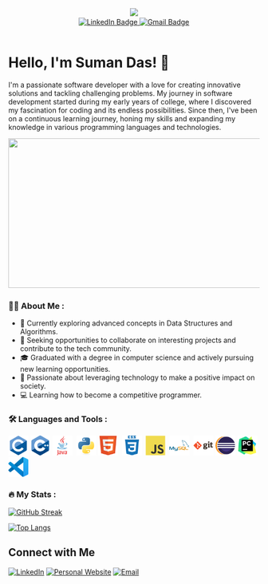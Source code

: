 <div id="header" align="center">
  <img src="https://media.giphy.com/media/M9gbBd9nbDrOTu1Mqx/giphy.gif" width="100"/>
</div>
<div id="badges" align="center">
  <a href="(https://www.linkedin.com/in/suman-das-723ab8223/)">
    <img src="https://img.shields.io/badge/LinkedIn-blue?style=for-the-badge&logo=linkedin&logoColor=white" alt="LinkedIn Badge"/>
  </a>
  <a href="sumandas2801@gmail.com">
    <img src="https://img.shields.io/badge/Gmail-red?style=for-the-badge&logo=gmail&logoColor=white" alt="Gmail Badge"/>
  </a>
</div>
<div align="center">
    <img src="https://komarev.com/ghpvc/?username=SUMAN2801&style=flat-square&color=blue" alt=""/>
</div>

# Hello, I'm Suman Das! 👋
I'm a passionate software developer with a love for creating innovative solutions and tackling challenging problems. My journey in software development started during my early years of college, where I discovered my fascination for coding and its endless possibilities. Since then, I've been on a continuous learning journey, honing my skills and expanding my knowledge in various programming languages and technologies.
<div align="center">
  <img src="https://media.giphy.com/media/dWesBcTLavkZuG35MI/giphy.gif" width="600" height="300"/>
</div>

### :woman_technologist: About Me :
- 🌱 Currently exploring advanced concepts in Data Structures and Algorithms.
- 💼 Seeking opportunities to collaborate on interesting projects and contribute to the tech community.
- 🎓 Graduated with a degree in computer science and actively pursuing new learning opportunities.
- 🚀 Passionate about leveraging technology to make a positive impact on society.
- 💻 Learning how to become a competitive programmer.
### :hammer_and_wrench: Languages and Tools :
<div>
    <img src="https://github.com/devicons/devicon/blob/master/icons/c/c-original.svg" title="C" alt="C" width="40" height="40"/>
    <img src="https://github.com/devicons/devicon/blob/master/icons/cplusplus/cplusplus-original.svg" title="C++" alt="C++" width="40" height="40"/>
  <img src="https://github.com/devicons/devicon/blob/master/icons/java/java-original-wordmark.svg" title="Java" alt="Java" width="40" height="40"/>&nbsp;
    <img src="https://github.com/devicons/devicon/blob/master/icons/python/python-original.svg" title="Python" alt="Python" width="40" height="40"/>
    <img src="https://github.com/devicons/devicon/blob/master/icons/html5/html5-original.svg" title="HTML5" alt="HTML" width="40" height="40"/>&nbsp;
  <img src="https://github.com/devicons/devicon/blob/master/icons/css3/css3-plain-wordmark.svg"  title="CSS3" alt="CSS" width="40" height="40"/>&nbsp;
  <img src="https://github.com/devicons/devicon/blob/master/icons/javascript/javascript-original.svg" title="JavaScript" alt="JavaScript" width="40" height="40"/>&nbsp;
  <img src="https://github.com/devicons/devicon/blob/master/icons/mysql/mysql-original-wordmark.svg" title="MySQL"  alt="MySQL" width="40" height="40"/>&nbsp;
  <img src="https://github.com/devicons/devicon/blob/master/icons/git/git-original-wordmark.svg" title="Git" **alt="Git" width="40" height="40"/>
     <img src="https://github.com/devicons/devicon/blob/master/icons/eclipse/eclipse-original.svg" title="Eclipse IDE" alt="Eclipse IDE" width="40" height="40"/>
    <img src="https://github.com/devicons/devicon/blob/master/icons/pycharm/pycharm-original.svg" title="PyCharm" alt="PyCharm" width="40" height="40"/>
    <img src="https://github.com/devicons/devicon/blob/master/icons/vscode/vscode-original.svg" title="VS Code" alt="VS Code" width="40" height="40"/>
</div>

### :fire: My Stats :
[![GitHub Streak](http://github-readme-streak-stats.herokuapp.com?user=SUMAN2801&theme=dark&background=000000)](https://git.io/streak-stats)

[![Top Langs](https://github-readme-stats.vercel.app/api/top-langs/?username=SUMAN2801&layout=compact&theme=vision-friendly-dark)](https://github.com/anuraghazra/github-readme-stats)
## Connect with Me
<a href="(https://www.linkedin.com/in/suman-das-723ab8223/)"><img src="https://img.icons8.com/color/48/000000/linkedin.png" alt="LinkedIn"></a>
<a href="https://suman2801.github.io/SUMAN_PORTFOLIO/"><img src="https://img.icons8.com/color/48/000000/domain--v1.png" alt="Personal Website"></a>
<a href="sumandas2801@gmail.com"><img src="https://img.icons8.com/color/48/000000/gmail-new.png" alt="Email"></a>
